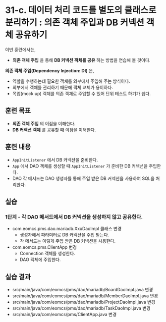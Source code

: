 # 31-c. 데이터 처리 코드를 별도의 클래스로 분리하기 : 의존 객체 주입과 DB 커넥션 객체 공유하기

이번 훈련에서는,
- **의존 객체 주입** 을 통해 **DB 커넥션 객체를 공유** 하는 방법을 연습해 볼 것이다.

**의존 객체 주입(Dependency Injection: DI)** 은,
- 역할을 수행하는데 필요한 객체를 외부에서 주입해 주는 방식이다.
- 외부에서 객체를 관리하기 때문에 객체 교체가 용이하다.
- 목업(mock up) 객체를 의존 객체로 주입할 수 있어 단위 테스트 하기가 쉽다.

## 훈련 목표
- **의존 객체 주입** 의 이점을 이해한다.
- **DB 커넥션 객체** 를 공유할 때 이점을 이해한다.

## 훈련 내용
- `AppInitListener` 에서 DB 커넥션을 준비한다.
- `App` 에서 DAO 객체를 생성할 때 `AppInitListener` 가 준비한 DB 커넥션을 주입한다.
- DAO 각 메서드는 DAO 생성자를 통해 주입 받은 DB 커넥션을 사용하여 SQL을 처리한다. 

## 실습

### 1단계 - 각 DAO 메서드에서 DB 커넥션을 생성하지 않고 공유한다.

- com.eomcs.pms.dao.mariadb.XxxDaoImpl 클래스 변경
  - 생성자에서 파라미터로 DB 커넥션을 주입 받는다.
  - 각 메서드는 이렇게 주입 받은 DB 커넥션을 사용한다.
- com.eomcs.pms.ClientApp 변경
  - Connection 객체를 생성한다.
  - DAO 객체에 주입한다.


## 실습 결과
- src/main/java/com/eomcs/pms/dao/mariadb/BoardDaoImpl.java 변경
- src/main/java/com/eomcs/pms/dao/mariadb/MemberDaoImpl.java 변경
- src/main/java/com/eomcs/pms/dao/mariadb/ProjectDaoImpl.java 변경
- src/main/java/com/eomcs/pms/dao/mariadb/TaskDaoImpl.java 변경
- src/main/java/com/eomcs/pms/ClientApp.java 변경
